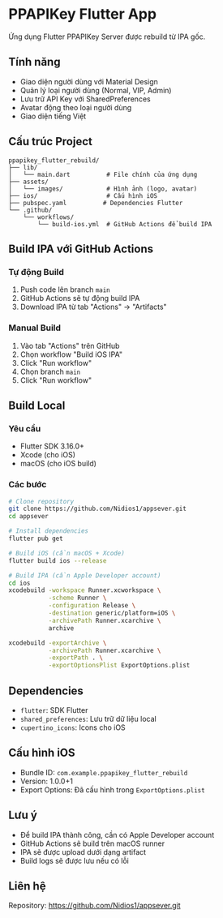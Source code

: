 # PPAPIKey Flutter App

Ứng dụng Flutter PPAPIKey Server được rebuild từ IPA gốc.

## Tính năng

- Giao diện người dùng với Material Design
- Quản lý loại người dùng (Normal, VIP, Admin)
- Lưu trữ API Key với SharedPreferences
- Avatar động theo loại người dùng
- Giao diện tiếng Việt

## Cấu trúc Project

```
ppapikey_flutter_rebuild/
├── lib/
│   └── main.dart          # File chính của ứng dụng
├── assets/
│   └── images/            # Hình ảnh (logo, avatar)
├── ios/                   # Cấu hình iOS
├── pubspec.yaml          # Dependencies Flutter
└── .github/
    └── workflows/
        └── build-ios.yml  # GitHub Actions để build IPA
```

## Build IPA với GitHub Actions

### Tự động Build
1. Push code lên branch `main`
2. GitHub Actions sẽ tự động build IPA
3. Download IPA từ tab "Actions" → "Artifacts"

### Manual Build
1. Vào tab "Actions" trên GitHub
2. Chọn workflow "Build iOS IPA"
3. Click "Run workflow"
4. Chọn branch `main`
5. Click "Run workflow"

## Build Local

### Yêu cầu
- Flutter SDK 3.16.0+
- Xcode (cho iOS)
- macOS (cho iOS build)

### Các bước
```bash
# Clone repository
git clone https://github.com/Nidios1/appsever.git
cd appsever

# Install dependencies
flutter pub get

# Build iOS (cần macOS + Xcode)
flutter build ios --release

# Build IPA (cần Apple Developer account)
cd ios
xcodebuild -workspace Runner.xcworkspace \
           -scheme Runner \
           -configuration Release \
           -destination generic/platform=iOS \
           -archivePath Runner.xcarchive \
           archive

xcodebuild -exportArchive \
           -archivePath Runner.xcarchive \
           -exportPath . \
           -exportOptionsPlist ExportOptions.plist
```

## Dependencies

- `flutter`: SDK Flutter
- `shared_preferences`: Lưu trữ dữ liệu local
- `cupertino_icons`: Icons cho iOS

## Cấu hình iOS

- Bundle ID: `com.example.ppapikey_flutter_rebuild`
- Version: 1.0.0+1
- Export Options: Đã cấu hình trong `ExportOptions.plist`

## Lưu ý

- Để build IPA thành công, cần có Apple Developer account
- GitHub Actions sẽ build trên macOS runner
- IPA sẽ được upload dưới dạng artifact
- Build logs sẽ được lưu nếu có lỗi

## Liên hệ

Repository: https://github.com/Nidios1/appsever.git